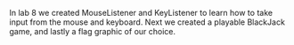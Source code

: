 In lab 8 we created MouseListener and KeyListener to learn how to take input from the mouse and keyboard. Next we created a playable BlackJack game, and lastly a flag graphic of our choice.
